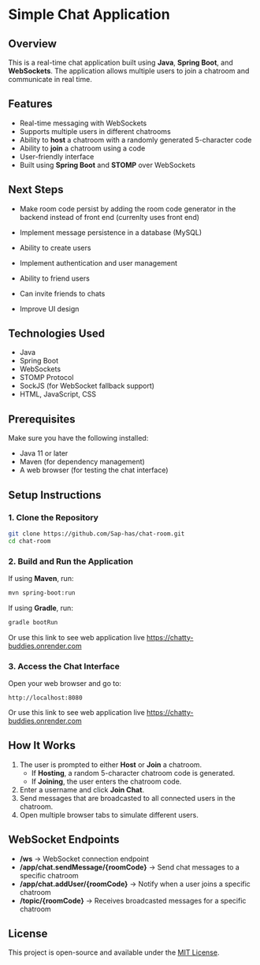 # Simple Chat Application

## Overview
This is a real-time chat application built using **Java**, **Spring Boot**, and **WebSockets**. The application allows multiple users to join a chatroom and communicate in real time.

## Features
- Real-time messaging with WebSockets
- Supports multiple users in different chatrooms
- Ability to **host** a chatroom with a randomly generated 5-character code
- Ability to **join** a chatroom using a code
- User-friendly interface
- Built using **Spring Boot** and **STOMP** over WebSockets

## Next Steps
- Make room code persist by adding the room code generator in the backend instead of front end (currenlty uses front end)
- Implement message persistence in a database (MySQL)
- Ability to create users
- Implement authentication and user management

- Ability to friend users
- Can invite friends to chats
- Improve UI design

## Technologies Used
- Java
- Spring Boot
- WebSockets
- STOMP Protocol
- SockJS (for WebSocket fallback support)
- HTML, JavaScript, CSS

## Prerequisites
Make sure you have the following installed:
- Java 11 or later
- Maven (for dependency management)
- A web browser (for testing the chat interface)

## Setup Instructions

### 1. Clone the Repository
```sh
git clone https://github.com/Sap-has/chat-room.git
cd chat-room
```

### 2. Build and Run the Application
If using **Maven**, run:
```sh
mvn spring-boot:run
```
If using **Gradle**, run:
```sh
gradle bootRun
```

Or use this link to see web application live
https://chatty-buddies.onrender.com

### 3. Access the Chat Interface
Open your web browser and go to:
```
http://localhost:8080
```

Or use this link to see web application live
https://chatty-buddies.onrender.com

## How It Works
1. The user is prompted to either **Host** or **Join** a chatroom.
   - If **Hosting**, a random 5-character chatroom code is generated.
   - If **Joining**, the user enters the chatroom code.
2. Enter a username and click **Join Chat**.
3. Send messages that are broadcasted to all connected users in the chatroom.
4. Open multiple browser tabs to simulate different users.

## WebSocket Endpoints
- **/ws** → WebSocket connection endpoint
- **/app/chat.sendMessage/{roomCode}** → Send chat messages to a specific chatroom
- **/app/chat.addUser/{roomCode}** → Notify when a user joins a specific chatroom
- **/topic/{roomCode}** → Receives broadcasted messages for a specific chatroom

## License
This project is open-source and available under the [MIT License](LICENSE).
